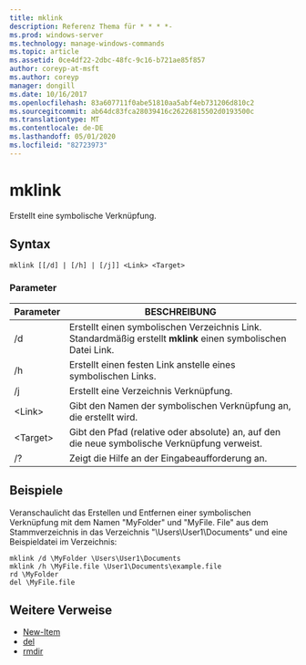 ```yaml
---
title: mklink
description: Referenz Thema für * * * *-
ms.prod: windows-server
ms.technology: manage-windows-commands
ms.topic: article
ms.assetid: 0ce4df22-2dbc-48fc-9c16-b721ae85f857
author: coreyp-at-msft
ms.author: coreyp
manager: dongill
ms.date: 10/16/2017
ms.openlocfilehash: 83a607711f0abe51810aa5abf4eb731206d810c2
ms.sourcegitcommit: ab64dc83fca28039416c26226815502d0193500c
ms.translationtype: MT
ms.contentlocale: de-DE
ms.lasthandoff: 05/01/2020
ms.locfileid: "82723973"
---
```

# <a name="mklink"></a>mklink
Erstellt eine symbolische Verknüpfung.



## <a name="syntax"></a>Syntax

```
mklink [[/d] | [/h] | [/j]] <Link> <Target>
```

### <a name="parameters"></a>Parameter

|Parameter|BESCHREIBUNG|
|---------|-----------|
|/d|Erstellt einen symbolischen Verzeichnis Link. Standardmäßig erstellt **mklink** einen symbolischen Datei Link.|
|/h|Erstellt einen festen Link anstelle eines symbolischen Links.|
|/j|Erstellt eine Verzeichnis Verknüpfung.|
|\<Link>|Gibt den Namen der symbolischen Verknüpfung an, die erstellt wird.|
|\<Target>|Gibt den Pfad (relative oder absolute) an, auf den die neue symbolische Verknüpfung verweist.|
|/?|Zeigt die Hilfe an der Eingabeaufforderung an.|

## <a name="examples"></a>Beispiele

Veranschaulicht das Erstellen und Entfernen einer symbolischen Verknüpfung mit dem Namen "MyFolder" und "MyFile. File" aus dem Stammverzeichnis in das Verzeichnis "\Users\User1\Documents" und eine Beispieldatei im Verzeichnis:
```
mklink /d \MyFolder \Users\User1\Documents
mklink /h \MyFile.file \User1\Documents\example.file
rd \MyFolder
del \MyFile.file
```
## <a name="additional-references"></a>Weitere Verweise
-   [New-Item](https://docs.microsoft.com/powershell/module/microsoft.powershell.management/new-item?view=powershell-6)
-   [del](https://docs.microsoft.com/windows-server/administration/windows-commands/del)
-   [rmdir](https://docs.microsoft.com/windows-server/administration/windows-commands/rd)
